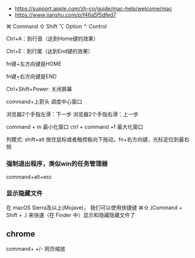 - https://support.apple.com/zh-cn/guide/mac-help/welcome/mac
- https://www.jianshu.com/p/f46a5f5dfed7


⌘ Command
⇧ Shift
⌥ Option
⌃ Control


Ctrl+A：到行首（达到Home键的效果）

Ctrl+E：到行尾（达到End键的效果）

fn键+左方向键是HOME

fn键+右方向键是END

Ctrl+Shift+Power: 关闭屏幕

command+上箭头  调度中心窗口

浏览器2个手指左滑：下一步
浏览器2个手指右滑：上一步

command + m 最小化窗口
ctrl + command +f 最大化窗口

列模式:
shift+alt 按住鼠标或者触控板向下拖动，fn+右方向键，光标定位到最右侧



### 强制退出程序，类似win的任务管理器
command+alt+esc

### 显示隐藏文件
在 macOS Sierra及以上(Mojave)，
我们可以使用快捷键 ⌘⇧.(Command + Shift + .) 来快速（在 Finder 中）显示和隐藏隐藏文件了

## chrome
command+ +/- 网页缩放




